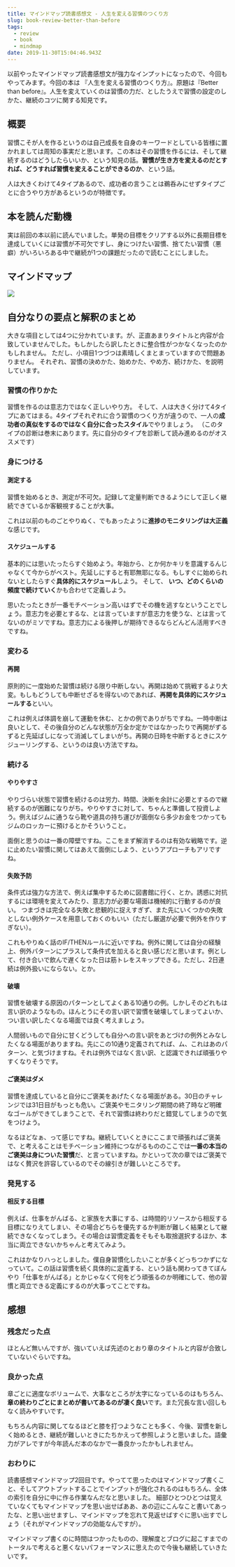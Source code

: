 ```yaml
---
title: マインドマップ読書感想文 - 人生を変える習慣のつくり方
slug: book-review-better-than-before
tags:
  - review
  - book
  - mindmap
date: 2019-11-30T15:04:46.943Z
---
```

以前やったマインドマップ読書感想文が強力なインプットになったので、今回もやってみます。今回の本は
『人生を変える習慣のつくり方』。原題は『Better than before』。人生を変えていくのは習慣の力だ、としたうえで習慣の設定のしかた、継続のコツに関する知見です。

## 概要
習慣こそが人を作るというのは自己成長を自身のキーワードとしている皆様に置かれましては周知の事実だと思います。この本はその習慣を作るには、そして継続するのはどうしたらいいか、という知見の話。**習慣が生き方を変えるのだとすれば、どうすれば習慣を変えることができるのか**、という話。

<AdCard asin="4905073561" title="人生を変える習慣のつくり方" image-url="https://images-na.ssl-images-amazon.com/images/I/51TF-pLMxSL._SX347_BO1,204,203,200_.jpg" date="2019-11-30" searchWords="人生を変える習慣のつくり方" />

人は大きくわけて4タイプあるので、成功者の言うことは鵜呑みにせずタイプごとに合うやり方があるというのが特徴です。

## 本を読んだ動機
実は前回の本以前に読んでいました。単発の目標をクリアする以外に長期目標を達成していくには習慣が不可欠ですし、身につけたい習慣、捨てたい習慣（悪癖）がいろいろある中で継続が1つの課題だったので読むことにしました。

## マインドマップ
![](https://lh3.googleusercontent.com/dYl9SFh2eg0zeYtYKOgde4vcLAgF-WG9957CJ3irhyuMZPs7jKjhdyAlCqr60aVNYzDUkF8QfeO6Kzudl3qCZ9tE0ZPQqEI8OFExDikr5kJgFQDSCNkvi5kCmz2GuHbMB9TyiVBzLl_SotwJWBfxJxPtHx13oJKn0j7nF08bQ06leM7mbgXlc7eOFRC7G5Zdfwc2d2Y0Rslqj5PgaS0cssDAyBabzL0-YFEwSsLmrG3dLT3Qlc8TJLlgq42zOJGofnO9qv7dWP3vsekwKoXJnYQLiqmdyyUbme8Uy-T7mga9StxqAf7LfLMWn4_bqOEQOIekO_OlGGMVCepvrNBtQ5bGJy39LA9kJd54HwqHGJmFxRyMXWrl13a5AKcsDkNs82WTJ41uQ4uYv1NntpF0J_ScoJ3yfDxmhMkmw_OoPN1MAs_p5EcLqEJJzBz68LiPVCbhgIgGXWz4oQVzOT8ZlFdkfoK4AeUUSn-hZ4kKJwJjfabnLr4YCnDqGWMaMkx1JUNXWchzq38YMK4nS4i49wjkcMxJNontArgpmhH2Vn4FQqCAEw9wSt_sKblLTJclOBfgEbNJEsxIhNBRbI7msJmDGlFy54Np_Gxi58KTfKRc2HkgM0T1rbKa5m5vGFXGzPV8tgYLncIA8YZOSkn8z0Qfdyozq8xaT-ozCHX1f8wwm-m58evnFAMgaKNTrqZE4siCi4mMCKI-7IzRF_1Mo2T_eLMQGIS62N11TC5UHIFBI1w=w1754-h1214-no)

## 自分なりの要点と解釈のまとめ
大きな項目としては4つに分かれています。が、正直あまりタイトルと内容が合致していませんでした。もしかしたら訳したときに整合性がつかなくなったのかもしれません。
ただし、小項目1つづつは素晴しくまとまっていますので問題ありません。
それぞれ、習慣の決めかた、始めかた、やめ方、続けかた、を説明しています。

### 習慣の作りかた
習慣を作るのは意志力ではなく正しいやり方。
そして、人は大きく分けて4タイプにあてはまる。4タイプそれぞれに合う習慣のつくり方が違うので、一人の**成功者の真似をするのではなく自分に合ったスタイル**でやりましょう。
（このタイプの診断は巻末にあります。先に自分のタイプを診断して読み進めるのがオススメです）

### 身につける
#### 測定する
習慣を始めるとき、測定が不可欠。記録して定量判断できるようにして正しく継続できているか客観視することが大事。

これは以前のものごとやりぬく、でもあったように**進捗のモニタリングは大正義**な感じです。

#### スケジュールする
基本的には思いたったらすぐ始めよう。年始から、とか何かキリを意識するんじゃなくて今からがベスト。先延しにすると有耶無耶になる。もしすぐに始められないとしたらすぐ**具体的にスケジュール**しよう。
そして、 **いつ、どのくらいの頻度で続けていく**かも合わせて定義しよう。

思いたったときが一番モチベーション高いはずでその機を逃すなということでしょう。意志力を必要とするな、とは言っていますが意志力を使うな、とは言ってないのがミソですね。意志力による後押しが期待できるならどんどん活用すべきですね。

### 変わる
#### 再開
原則的に一度始めた習慣は続ける限り中断しない。再開は始めて挑戦するより大変。もしもどうしても中断せざるを得ないのであれば、**再開を具体的にスケジュールする**といい。

これは例えば体調を崩して運動を休む、とかの例でありがちですね。一時中断は良いとして、その後自分のどんな状態が万全か定かではなかったりで再開がずるずると先延ばしになって消滅してしまいがち。再開の日時を中断するときにスケジューリングする、というのは良い方法ですね。

### 続ける
#### やりやすさ
やりづらい状態で習慣を続けるのは労力、時間、決断を余計に必要とするので継続するのが困難になりがち。やりやすさに対して、ちゃんと準備して投資しよう。例えばジムに通うなら靴や道具の持ち運びが面倒なら多少お金をつかってもジムのロッカーに預けるとかそういうこと。

面倒と思うのは一番の障壁ですね。ここをまず解消するのは有効な戦略です。逆に止めたい習慣に関してはあえて面倒にしよう、というアプローチもアリですね。

#### 失敗予防
条件式は強力な方法で、例えば集中するために図書館に行く、とか。誘惑に対抗するには環境を変えてみたり、意志力が必要な場面は機械的に行動するのが良い。
つまづきは完全なる失敗と悲観的に捉えすぎず、また先にいくつかの失敗としない例外ケースを用意しておくのもいい（ただし厳選が必要で例外を作りすぎない）。

これもやりぬく話のIF/THENルールに近いですね。例外に関しては自分の経験上、例外パターンにプラスして条件式を加えると良い感じだと思います。例として、付き合いで飲んで遅くなった日は筋トレをスキップできる。ただし、2日連続は例外扱いにならない。とか。

#### 破壊
習慣を破壊する原因のパターンとしてよくある10通りの例。しかしそのどれもは言い訳のようなもの。ほんとうにその言い訳で習慣を破壊してしまってよいか、つい言い訳したくなる場面では良く考えましょう。

人間弱いもので自分に甘くどうしても自分への言い訳をあとづけの例外とみなしたくなる場面がありますね。先にこの10通り定義されてれば、ム、これはあのパターン、と気づけますね。それは例外ではなく言い訳、と認識できれば頑張りやすくなりそうです。

#### ご褒美はダメ
習慣を達成していると自分にご褒美をあげたくなる場面がある。30日のチャレンジでは31日目がもっとも危い。ご褒美やモニタリング期間の終了時など明確なゴールができてしまうことで、それで習慣は終わりだと錯覚してしまうので気をつけよう。

なるほどなぁ、って感じですね。継続していくときにここまで頑張ればご褒美で、と考えることはモチベーション維持につながるもののここでは**一番の本当のご褒美は身についた習慣**だ、と言っていますね。かといって次の章ではご褒美ではなく贅沢を許容しているのでその線引きが難しいところです。

### 発見する
#### 相反する目標
例えば、仕事をがんばる、と家族を大事にする、は時間的リソースから相反する目標になりえてしまい、その場合どちらを優先するか判断が難しく結果として継続できなくなってしまう。その場合は習慣定義をそもそも取捨選択するほか、本当に両立できないかちゃんと考えてみよう。

これはかなりハっとしました。僕自身習慣化したいことが多くどっちつかずになっていて。この話は習慣を続く具体的に定義する、という話も関わってきてぼんやり「仕事をがんばる」とかじゃなくて何をどう頑張るのか明確にして、他の習慣と両立できる定義にするのが大事ってことですね。

## 感想
### 残念だった点
ほとんど無いんですが、強いていえば先述のとおり章のタイトルと内容が合致していないぐらいですね。

### 良かった点
章ごとに適度なボリュームで、大事なところが太字になっているのはもちろん、**章の終わりごとにまとめが書いてあるのが凄く良い**です。また冗長な言い回しもなく読みやすいです。

もちろん内容に関してなるほどと膝を打つようなことも多く、今後、習慣を新しく始めるとき、継続が難しいときにたちかえって参照しようと思いました。語彙力がアレですが今年読んだ本のなかで一番良かったかもしれません。

### おわりに
読書感想マインドマップ2回目です。やってて思ったのはマインドマップ書くこと、そしてアウトプットすることでインプットが強化されるのはもちろん、全体の索引を自分に中に作る作業なんだなと思いました。
細部ひとつひとつは覚えていなくてもマインドマップを思い出せばああ、あの辺にこんなこと書いてあったな、と思い出せますし、マインドマップを忘れて見返せばすぐに思い出すでしょう（それがマインドマップの効能なんですが）。

マインドマップ書くのに時間はつかったものの、理解度とブログに起こすまでのトータルで考えると悪くないパフォーマンスに思えたので今後も継続していきたいです。

<AdCard asin="4905073561" title="人生を変える習慣のつくり方" image-url="https://images-na.ssl-images-amazon.com/images/I/51TF-pLMxSL._SX347_BO1,204,203,200_.jpg" date="2019-11-30" searchWords="人生を変える習慣のつくり方" />
